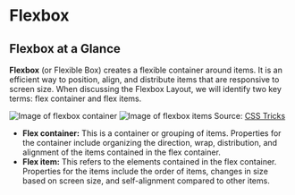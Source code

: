 # Flexbox

## Flexbox at a Glance

**Flexbox** (or Flexible Box) creates a flexible container around items. It is an efficient way to position, align, and distribute items that are responsive to screen size. When discussing the Flexbox Layout, we will identify two key terms: flex container and flex items.

![Image of flexbox container](https://css-tricks.com/wp-content/uploads/2018/10/01-container.svg)
![Image of flexbox items](https://css-tricks.com/wp-content/uploads/2018/10/02-items.svg)
Source: [CSS Tricks](https://css-tricks.com/snippets/css/a-guide-to-flexbox/)

- **Flex container:** This is a container or grouping of items. Properties for the container include organizing the direction, wrap, distribution, and alignment of the items contained in the flex container.
- **Flex item:** This refers to the elements contained in the flex container. Properties for the items include the order of items, changes in size based on screen size, and self-alignment compared to other items.
